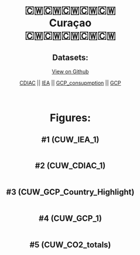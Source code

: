 
<center>
<h1 align="center">
🇨🇼🇨🇼🇨🇼🇨🇼🇨🇼
<br>
Curaçao
<br>
🇨🇼🇨🇼🇨🇼🇨🇼🇨🇼
</h1>
<h2>Datasets:</h2>
<p><a href="https://github.com/dquintani/GreenhouseData/tree/master/country_data/CUW_Curaçao/data">View on Github</a>
<br></p><p><a href="data/CUW_CDIAC.csv">CDIAC</a> || <a href="data/CUW_IEA.csv">IEA</a> || <a href="data/CUW_GCP_consupmption.csv">GCP_consupmption</a> || <a href="data/CUW_GCP.csv">GCP</a></p><p><br></p>
<h1>Figures:</h1><h2>#1 (CUW_IEA_1)</h2>
<p><img alt="" src="figures/CUW_IEA_1.png" /></p><h2>#2 (CUW_CDIAC_1)</h2>
<p><img alt="" src="figures/CUW_CDIAC_1.png" /></p><h2>#3 (CUW_GCP_Country_Highlight)</h2>
<p><img alt="" src="figures/CUW_GCP_Country_Highlight.png" /></p><h2>#4 (CUW_GCP_1)</h2>
<p><img alt="" src="figures/CUW_GCP_1.png" /></p><h2>#5 (CUW_CO2_totals)</h2>
<p><img alt="" src="figures/CUW_CO2_totals.png" /></p>